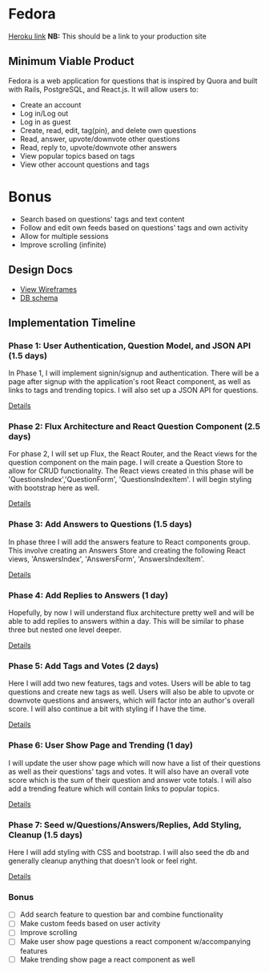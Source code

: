 
# Fedora

[Heroku link][heroku] **NB:** This should be a link to your production site

[heroku]: http://www.askfedora.com

## Minimum Viable Product

Fedora is a web application for questions that is inspired by Quora and built
with Rails, PostgreSQL, and React.js. It will allow users to:

  * Create an account
  * Log in/Log out
  * Log in as guest
  * Create, read, edit, tag(pin), and delete own questions
  * Read, answer, upvote/downvote other questions
  * Read, reply to, upvote/downvote other answers
  * View popular topics based on tags
  * View other account questions and tags

# Bonus

  * Search based on questions' tags and text content
  * Follow and edit own feeds based on questions' tags and own activity
  * Allow for multiple sessions
  * Improve scrolling (infinite)




## Design Docs
* [View Wireframes][view]
* [DB schema][schema]

[view]: ./docs/views.md
[schema]: ./docs/schema.md

## Implementation Timeline

### Phase 1: User Authentication, Question Model, and JSON API (1.5 days)

In Phase 1, I will implement signin/signup and authentication. There will
be a page after signup with the application's root React component, as well as
links to tags and trending topics. I will also set up a JSON API for questions.

[Details][phase-one]

### Phase 2: Flux Architecture and React Question Component (2.5 days)

For phase 2, I will set up Flux, the React Router, and the React views for the
question component on the main page. I will create a Question Store to allow for
CRUD functionality. The React views created in this phase will be
'QuestionsIndex','QuestionForm', 'QuestionsIndexItem'. I will begin styling with
bootstrap here as well.

[Details][phase-two]

### Phase 3: Add Answers to Questions (1.5 days)

In phase three I will add the answers feature to React components group. This
involve creating an Answers Store and creating the following React views,
'AnswersIndex', 'AnswersForm', 'AnswersIndexItem'.

[Details][phase-three]

### Phase 4: Add Replies to Answers (1 day)

Hopefully, by now I will understand flux architecture pretty well and will be
able to add replies to answers within a day. This will be similar to phase three
but nested one level deeper.

[Details][phase-four]

### Phase 5: Add Tags and Votes (2 days)

Here I will add two new features, tags and votes. Users will be able to tag
questions and create new tags as well. Users will also be able to upvote or
downvote questions and answers, which will factor into an author's overall score.
I will also continue a bit with styling if I have the time.

[Details][phase-five]

### Phase 6: User Show Page and Trending (1 day)

I will update the user show page which will now have a list of their questions as well
as their questions' tags and votes. It will also have an overall vote score
which is the sum of their question and answer vote totals. I will also add a
trending feature which will contain links to popular topics.

[Details][phase-six]

### Phase 7: Seed w/Questions/Answers/Replies, Add Styling, Cleanup (1.5 days)

Here I will add styling with CSS and bootstrap. I will also seed the db and
generally cleanup anything that doesn't look or feel right.

[Details][phase-seven]

###

### Bonus
- [ ] Add search feature to question bar and combine functionality
- [ ] Make custom feeds based on user activity
- [ ] Improve scrolling
- [ ] Make user show page questions a react component w/accompanying features
- [ ] Make trending show page a react component as well

[phase-one]: ./docs/phases/phase1.md
[phase-two]: ./docs/phases/phase2.md
[phase-three]: ./docs/phases/phase3.md
[phase-four]: ./docs/phases/phase4.md
[phase-five]: ./docs/phases/phase5.md
[phase-six]: ./docs/phases/phase6.md
[phase-seven]: ./docs/phases/phase7.md

